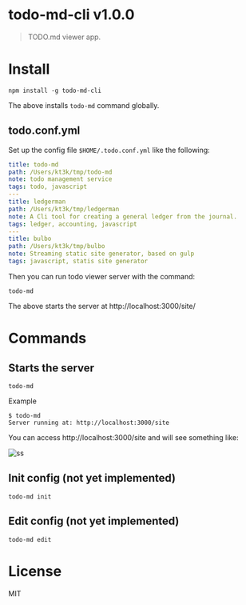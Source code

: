 # todo-md-cli v1.0.0

> TODO.md viewer app.

# Install

    npm install -g todo-md-cli

The above installs `todo-md` command globally.

## todo.conf.yml

Set up the config file `$HOME/.todo.conf.yml` like the following:

```yml
title: todo-md
path: /Users/kt3k/tmp/todo-md
note: todo management service
tags: todo, javascript
---
title: ledgerman
path: /Users/kt3k/tmp/ledgerman
note: A Cli tool for creating a general ledger from the journal.
tags: ledger, accounting, javascript
---
title: bulbo
path: /Users/kt3k/tmp/bulbo
note: Streaming static site generator, based on gulp
tags: javascript, statis site generator
```

Then you can run todo viewer server with the command:

    todo-md

The above starts the server at http://localhost:3000/site/

# Commands

## Starts the server

    todo-md

Example

    $ todo-md
    Server running at: http://localhost:3000/site

You can access http://localhost:3000/site and will see something like:

![ss](http://kt3k.github.io/todo-md/media/todo-ss.png)

## Init config (not yet implemented)

    todo-md init

## Edit config (not yet implemented)

    todo-md edit

# License

MIT
